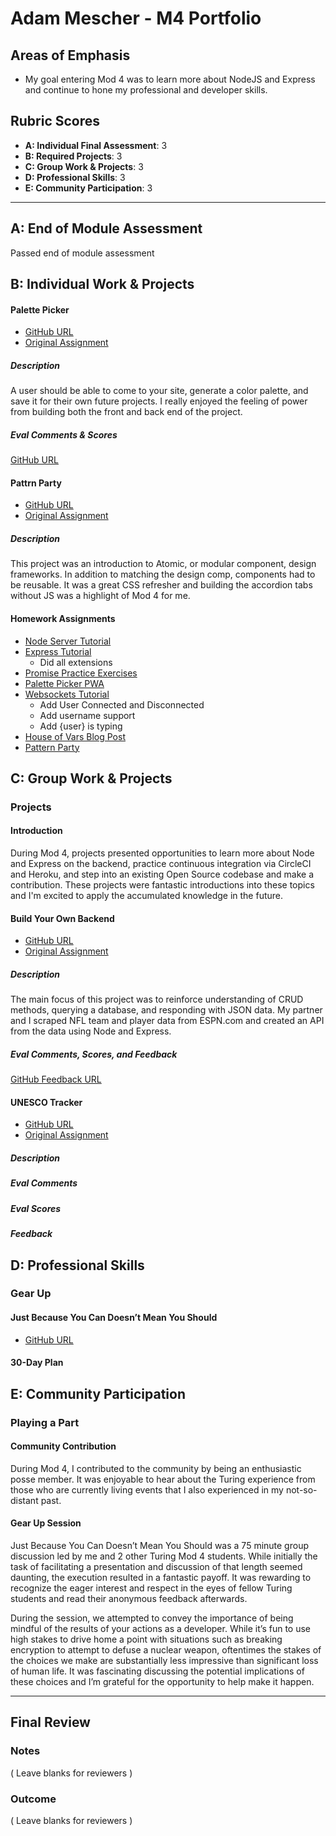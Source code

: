 # Adam Mescher - M4 Portfolio

## Areas of Emphasis

* My goal entering Mod 4 was to learn more about NodeJS and Express and continue to hone my professional and developer skills.

## Rubric Scores

* **A: Individual Final Assessment**: 3
* **B: Required Projects**: 3
* **C: Group Work & Projects**: 3
* **D: Professional Skills**: 3
* **E: Community Participation**: 3

-----------------------

## A: End of Module Assessment

Passed end of module assessment

## B: Individual Work & Projects

#### Palette Picker

* [GitHub URL](https://github.com/adammescher/palette-picker)
* [Original Assignment](http://frontend.turing.io/projects/palette-picker.html)

##### Description

A user should be able to come to your site, generate a color palette, and save it for their own future projects. I really enjoyed the feeling of power from building both the front and back end of the project. 

##### Eval Comments & Scores

[GitHub URL](https://github.com/turingschool/front-end-submissions-public/blob/master/1706/mod-4/palette-picker/adam-mescher.md)


#### Pattrn Party

* [GitHub URL](http://frontend.turing.io/projects/pattrn-party.html)
* [Original Assignment](http://frontend.turing.io/projects/pattrn-party.html)

##### Description

This project was an introduction to Atomic, or modular component, design frameworks. In addition to matching the design comp, components had to be reusable. It was a great CSS refresher and building the accordion tabs without JS was a highlight of Mod 4 for me.

#### Homework Assignments

* [Node Server Tutorial](https://github.com/AdamMescher/introduction-to-node.js)
* [Express Tutorial](https://github.com/AdamMescher/intro-to-express-js)
  * Did all extensions
* [Promise Practice Exercises](https://github.com/AdamMescher/promises-practice)
* [Palette Picker PWA](https://github.com/AdamMescher/palette-picker)
* [Websockets Tutorial](https://github.com/AdamMescher/socket-io-hw)
  * Add User Connected and Disconnected
  * Add username support
  * Add {user} is typing
* [House of Vars Blog Post](https://medium.com/@admescher/the-journey-of-a-thousand-commas-begins-with-a-single-commit-8b170b7a48c0)
* [Pattern Party](https://github.com/AdamMescher/pattrn-party)

## C: Group Work & Projects

### Projects

#### Introduction

During Mod 4, projects presented opportunities to learn more about Node and Express on the backend, practice continuous integration via CircleCI and Heroku, and step into an existing Open Source codebase and make a contribution. These projects were fantastic introductions into these topics and I'm excited to apply the accumulated knowledge in the future.

#### Build Your Own Backend

* [GitHub URL](https://github.com/jenPlusPlus/build-your-own-backend)
* [Original Assignment](http://frontend.turing.io/projects/build-your-own-backend.html)

##### Description

The main focus of this project was to reinforce understanding of CRUD methods, querying a database, and responding with JSON data. My partner and I scraped NFL team and player data from ESPN.com and created an API from the data using Node and Express. 

##### Eval Comments, Scores, and Feedback

[GitHub Feedback URL](https://github.com/turingschool/front-end-submissions-public/blob/master/1706/mod-4/byob/Jen%26Adam.md)

#### UNESCO Tracker

* [GitHub URL]()
* [Original Assignment]()

##### Description

##### Eval Comments

##### Eval Scores

##### Feedback

## D: Professional Skills

### Gear Up

#### Just Because You Can Doesn’t Mean You Should

* [GitHub URL](https://github.com/turingschool/gear-up/blob/master/m4_sessions/1711-inning/Group_6.md)

#### 30-Day Plan

## E: Community Participation

### Playing a Part

#### Community Contribution

During Mod 4, I contributed to the community by being an enthusiastic posse member.  It was enjoyable to hear about the Turing experience from those who are currently living events that I also experienced in my not-so-distant past. 

#### Gear Up Session

Just Because You Can Doesn’t Mean You Should was a 75 minute group discussion led by me and 2 other Turing Mod 4 students. While initially the task of facilitating a presentation and discussion of that length seemed daunting, the execution resulted in a fantastic payoff. It was rewarding to recognize the eager interest and respect in the eyes of fellow Turing students and read their anonymous feedback afterwards. 

During the session, we attempted to convey the importance of being mindful of the results of your actions as a developer. While it’s fun to use high stakes to drive home a point with situations such as breaking encryption to attempt to defuse a nuclear weapon, oftentimes the stakes of the choices we make are substantially less impressive than significant loss of human life. It was fascinating discussing the potential implications of these choices and I’m grateful for the opportunity to help make it happen.

------------------

## Final Review

### Notes

( Leave blanks for reviewers )

### Outcome

( Leave blanks for reviewers )
